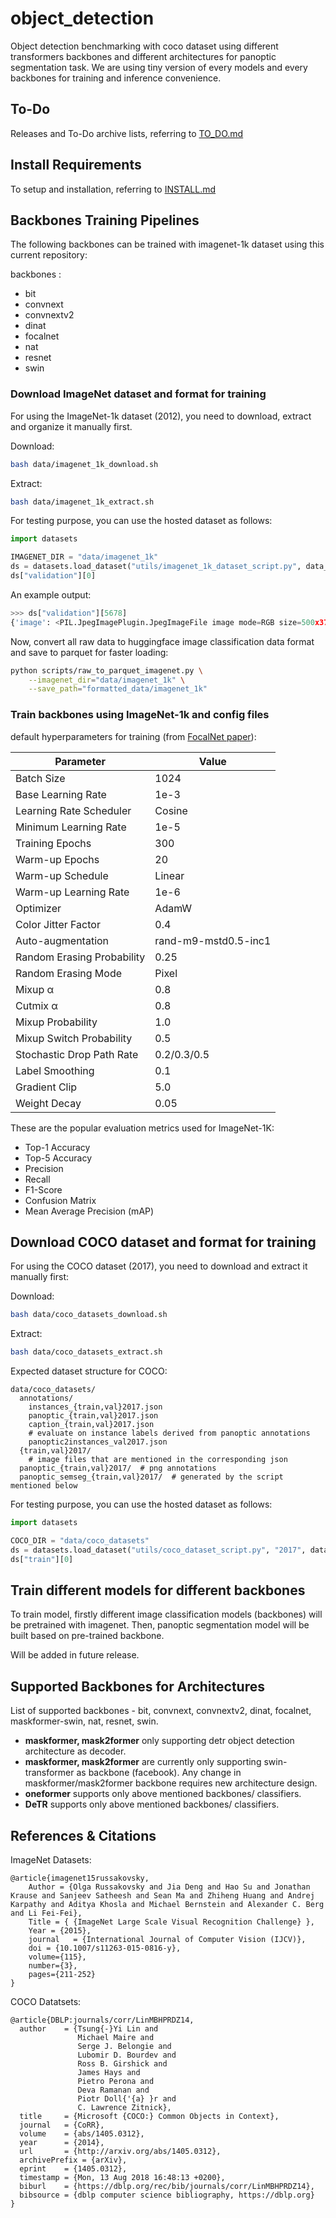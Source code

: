 # object_detection

Object detection benchmarking with coco dataset using different transformers backbones and different architectures for panoptic segmentation task. We are using tiny version of every models and every backbones for training and inference convenience.

## To-Do

Releases and To-Do archive lists, referring to [TO_DO.md](./TO_DO.md)


## Install Requirements

To setup and installation, referring to [INSTALL.md](./INSTALL.md)

## Backbones Training Pipelines

The following backbones can be trained with imagenet-1k dataset using this current repository:

backbones : 

- bit
- convnext
- convnextv2
- dinat
- focalnet
- nat
- resnet
- swin


### Download ImageNet dataset and format for training

For using the ImageNet-1k dataset (2012), you need to download, extract and organize it manually first.

Download:

```bash
bash data/imagenet_1k_download.sh
```

Extract:

```bash
bash data/imagenet_1k_extract.sh
```


For testing purpose, you can use the hosted dataset as follows:

```python
import datasets

IMAGENET_DIR = "data/imagenet_1k"
ds = datasets.load_dataset("utils/imagenet_1k_dataset_script.py", data_dir=IMAGENET_DIR, splits = ["validation", "test"], cache_dir=".cache")
ds["validation"][0]
```

An example output:

```python
>>> ds["validation"][5678]
{'image': <PIL.JpegImagePlugin.JpegImageFile image mode=RGB size=500x375 at 0x7F15A02B0B50>, 'label': 118}
```

Now, convert all raw data to huggingface image classification data format and save to parquet for faster loading:

```bash
python scripts/raw_to_parquet_imagenet.py \
    --imagenet_dir="data/imagenet_1k" \
    --save_path="formatted_data/imagenet_1k"
```


### Train backbones using ImageNet-1k and config files

default hyperparameters for training (from [FocalNet paper](https://arxiv.org/abs/2203.11926)):


| Parameter                      | Value     |
|-------------------------------|----------|
| Batch Size                    | 1024     |
| Base Learning Rate            | 1e-3     |
| Learning Rate Scheduler       | Cosine   |
| Minimum Learning Rate         | 1e-5     |
| Training Epochs               | 300      |
| Warm-up Epochs                | 20       |
| Warm-up Schedule              | Linear   |
| Warm-up Learning Rate         | 1e-6     |
| Optimizer                     | AdamW    |
| Color Jitter Factor           | 0.4      |
| Auto-augmentation             | rand-m9-mstd0.5-inc1 |
| Random Erasing Probability    | 0.25     |
| Random Erasing Mode           | Pixel    |
| Mixup α                       | 0.8      |
| Cutmix α                      | 0.8      |
| Mixup Probability             | 1.0      |
| Mixup Switch Probability      | 0.5      |
| Stochastic Drop Path Rate     | 0.2/0.3/0.5 |
| Label Smoothing               | 0.1      |
| Gradient Clip                 | 5.0      |
| Weight Decay                  | 0.05     |


These are the popular evaluation metrics used for ImageNet-1K:

- Top-1 Accuracy
- Top-5 Accuracy
- Precision
- Recall
- F1-Score
- Confusion Matrix
- Mean Average Precision (mAP)





<!-- 
inference:





 -->





























<!-- 


```bash
export OMP_NUM_THREADS=4
export n_gpu=1

torchrun --standalone --nproc_per_node=$n_gpu z05_training_fp16_DDP_A100.py \
    --train_parquet_data_file="./mlm_processed_bn_data/train_data.parquet" \
    --test_parquet_data_file="./mlm_processed_bn_data/validation_data.parquet" \
    --per_device_train_batch_size=32 \
    --gradient_accumulation_steps=64 \
    --learning_rate=5e-4 \
    --warmup_steps=10000 \
    --max_steps=1250000 \
    --logging_steps=500 \
    --eval_steps=100000 \
    --save_steps=10000 \
    --init_model_directory="./DeBERTaV3" \
    --save_directory="./DeBERTaV3_trained_bn" \
    --resume_from_checkpoint="./DeBERTaV3" \
    --gradient_checkpointing=true

```

SNIPPET !

export OMP_NUM_THREADS=4
export n_gpu=1

# Create a config file
cat << EOF > config.yaml
train_parquet_data_file: "./mlm_processed_bn_data/train_data.parquet"
test_parquet_data_file: "./mlm_processed_bn_data/validation_data.parquet"
per_device_train_batch_size: 32
gradient_accumulation_steps: 64
learning_rate: 5e-4
warmup_steps: 10000
max_steps: 1250000
logging_steps: 500
eval_steps: 100000
save_steps: 10000
init_model_directory: "./DeBERTaV3"
save_directory: "./DeBERTaV3_trained_bn"
resume_from_checkpoint: "./DeBERTaV3"
gradient_checkpointing: true
EOF

# Pass the arguments mentioned in the config file
torchrun --standalone --nproc_per_node=$n_gpu z05_training_fp16_DDP_A100.py \
    --config config.yaml



 -->













## Download COCO dataset and format for training

For using the COCO dataset (2017), you need to download and extract it manually first:

Download:

```bash
bash data/coco_datasets_download.sh
```

Extract:

```bash
bash data/coco_datasets_extract.sh
```


Expected dataset structure for COCO:

```
data/coco_datasets/
  annotations/
    instances_{train,val}2017.json
    panoptic_{train,val}2017.json
    caption_{train,val}2017.json
    # evaluate on instance labels derived from panoptic annotations
    panoptic2instances_val2017.json
  {train,val}2017/
    # image files that are mentioned in the corresponding json
  panoptic_{train,val}2017/  # png annotations
  panoptic_semseg_{train,val}2017/  # generated by the script mentioned below
```

For testing purpose, you can use the hosted dataset as follows:

```python
import datasets

COCO_DIR = "data/coco_datasets"
ds = datasets.load_dataset("utils/coco_dataset_script.py", "2017", data_dir=COCO_DIR)
ds["train"][0]
```

## Train different models for different backbones

To train model, firstly different image classification models (backbones) will be pretrained with imagenet. Then, panoptic segmentation model will be built based on pre-trained backbone. 

Will be added in future release.


## Supported Backbones for Architectures

List of supported backbones - bit, convnext, convnextv2, dinat, focalnet, maskformer-swin, nat, resnet, swin.


- **maskformer, mask2former** only supporting detr object detection architecture as decoder.
- **maskformer, mask2former** are currently only supporting swin-transformer as backbone (facebook). Any change in maskformer/mask2former backbone requires new architecture design.
- **oneformer** supports only above mentioned backbones/ classifiers.
- **DeTR** supports only above mentioned backbones/ classifiers.


## References & Citations

ImageNet Datasets:
```
@article{imagenet15russakovsky,
    Author = {Olga Russakovsky and Jia Deng and Hao Su and Jonathan Krause and Sanjeev Satheesh and Sean Ma and Zhiheng Huang and Andrej Karpathy and Aditya Khosla and Michael Bernstein and Alexander C. Berg and Li Fei-Fei},
    Title = { {ImageNet Large Scale Visual Recognition Challenge} },
    Year = {2015},
    journal   = {International Journal of Computer Vision (IJCV)},
    doi = {10.1007/s11263-015-0816-y},
    volume={115},
    number={3},
    pages={211-252}
}
```

COCO Datatsets:

```
@article{DBLP:journals/corr/LinMBHPRDZ14,
  author    = {Tsung{-}Yi Lin and
               Michael Maire and
               Serge J. Belongie and
               Lubomir D. Bourdev and
               Ross B. Girshick and
               James Hays and
               Pietro Perona and
               Deva Ramanan and
               Piotr Doll{'{a} }r and
               C. Lawrence Zitnick},
  title     = {Microsoft {COCO:} Common Objects in Context},
  journal   = {CoRR},
  volume    = {abs/1405.0312},
  year      = {2014},
  url       = {http://arxiv.org/abs/1405.0312},
  archivePrefix = {arXiv},
  eprint    = {1405.0312},
  timestamp = {Mon, 13 Aug 2018 16:48:13 +0200},
  biburl    = {https://dblp.org/rec/bib/journals/corr/LinMBHPRDZ14},
  bibsource = {dblp computer science bibliography, https://dblp.org}
}
```
